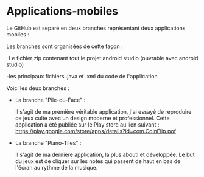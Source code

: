 # Applications-mobiles


Le GitHub est separé en deux branches représentant deux applications mobiles :

  Les branches sont organisées de cette façon : 
  
  -Le fichier zip contenant tout le projet android studio (ouvrable avec android studio)
  
  -les principaux fichiers .java et .xml du code de l'application
 
 
 
 
 Voici les deux branches :
 
  - La branche "Pile-ou-Face" :
      
      Il s'agit de ma première véritable application, j'ai essayé de reproduire ce jeux culte avec un design moderne et professionnel.
      Cette application a été publiée sur le Play store au lien suivant : https://play.google.com/store/apps/details?id=com.CoinFlip.pof
      
  - La branche "Piano-Tiles" : 

      Il s'agit de ma dernière application, la plus abouti et développée. Le but du jeux est de cliquer sur les notes qui passent de haut en bas de l'écran au rythme de       la musique.

